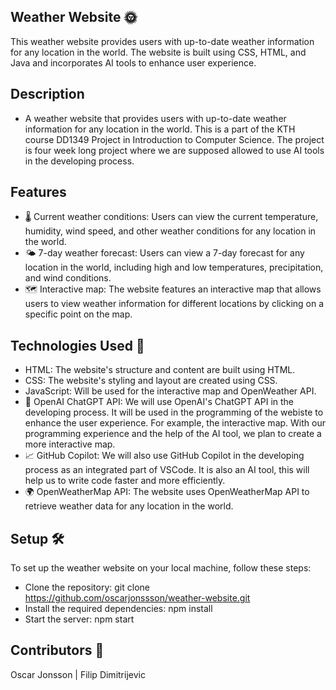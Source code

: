 ## Weather Website 🌞
This weather website provides users with up-to-date weather information for any location in the world. The website is built using CSS, HTML, and Java and incorporates AI tools to enhance user experience.

## Description
* A weather website that provides users with up-to-date weather information for any location in the world. This is a part of the KTH course DD1349 Project in Introduction to Computer Science. The project is four week long project where we are supposed allowed to use AI tools in the developing process. 

## Features
* 🌡️ Current weather conditions: Users can view the current temperature, humidity, wind speed, and other weather conditions for any location in the world.
* 🌤️ 7-day weather forecast: Users can view a 7-day forecast for any location in the world, including high and low temperatures, precipitation, and wind conditions.
* 🗺️ Interactive map: The website features an interactive map that allows users to view weather information for different locations by clicking on a specific point on the map.

## Technologies Used 🚀
* HTML: The website's structure and content are built using HTML.
* CSS: The website's styling and layout are created using CSS.
* JavaScript: Will be used for the interactive map and OpenWeather API.
* 💬 OpenAI ChatGPT API: We will use OpenAI's ChatGPT API in the developing process. It will be used in the programming of the webiste to enhance the user experience. For example, the interactive map. With our programming experience and the help of the AI tool, we plan to create a more interactive map.
* 📈 GitHub Copilot: We will also use GitHub Copilot in the developing process as an integrated part of VSCode. It is also an AI tool, this will help us to write code faster and more efficiently.
* 🌍 OpenWeatherMap API: The website uses OpenWeatherMap API to retrieve weather data for any location in the world.

## Setup 🛠️
To set up the weather website on your local machine, follow these steps:

* Clone the repository: git clone https://github.com/oscarjonssson/weather-website.git
* Install the required dependencies: npm install
* Start the server: npm start

## Contributors 🤝
Oscar Jonsson | Filip Dimitrijevic